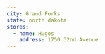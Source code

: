 ```yaml
---
city: Grand Forks
state: north dakota
stores:
  - name: Hugos
    address: 1750 32nd Avenue
---
```

